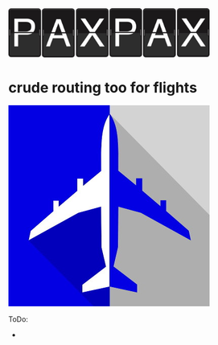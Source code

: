 <img src="./paxpax.jpg" width="400px">

# crude routing too for flights
<img src="./icon.jpg" width="400px">


ToDo:

* 
